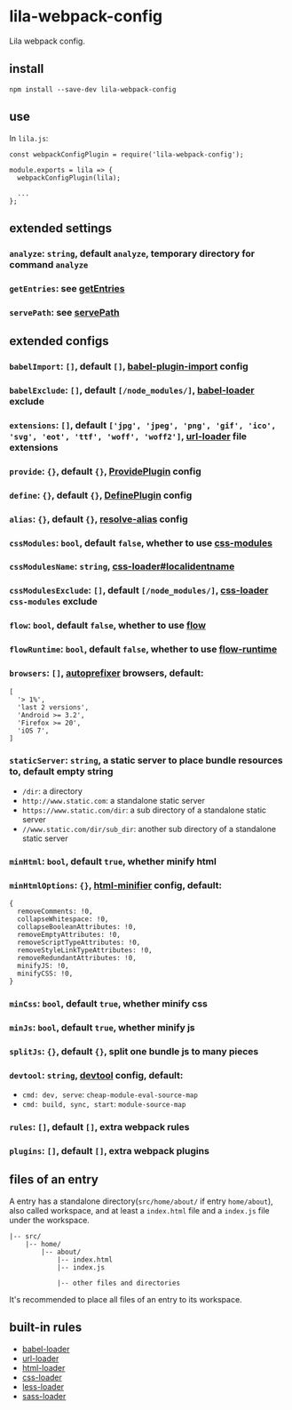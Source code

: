 # lila-webpack-config

Lila webpack config.

## install

```
npm install --save-dev lila-webpack-config
```

## use

In `lila.js`:

```
const webpackConfigPlugin = require('lila-webpack-config');

module.exports = lila => {
  webpackConfigPlugin(lila);

  ...
};
```

## extended settings

### `analyze`: `string`, default `analyze`, temporary directory for command `analyze`

### `getEntries`: see [getEntries](./src/settings.js#L11)

### `servePath`: see [servePath](./src/settings.js#L26)

## extended configs

### `babelImport`: `[]`, default `[]`, [babel-plugin-import](https://github.com/ant-design/babel-plugin-import) config

### `babelExclude`: `[]`, default `[/node_modules/]`, [babel-loader](https://github.com/babel/babel-loader) exclude

### `extensions`: `[]`, default `['jpg', 'jpeg', 'png', 'gif', 'ico', 'svg', 'eot', 'ttf', 'woff', 'woff2']`, [url-loader](https://github.com/webpack-contrib/url-loader) file extensions

### `provide`: `{}`, default `{}`, [ProvidePlugin](https://webpack.js.org/plugins/provide-plugin/) config

### `define`: `{}`, default `{}`, [DefinePlugin](https://webpack.js.org/plugins/define-plugin/) config

### `alias`: `{}`, default `{}`, [resolve-alias](https://webpack.js.org/configuration/resolve/#resolve-alias) config

### `cssModules`: `bool`, default `false`, whether to use [css-modules](https://github.com/css-modules/css-modules)

### `cssModulesName`: `string`, [css-loader#localidentname](https://github.com/webpack-contrib/css-loader#localidentname)

### `cssModulesExclude`: `[]`, default `[/node_modules/]`, [css-loader](https://github.com/webpack-contrib/css-loader) `css-modules` exclude

### `flow`: `bool`, default `false`, whether to use [flow](https://github.com/facebook/flow)

### `flowRuntime`: `bool`, default `false`, whether to use [flow-runtime](https://github.com/codemix/flow-runtime/tree/master/packages/flow-runtime)

### `browsers`: `[]`, [autoprefixer](https://github.com/postcss/autoprefixer#browsers) browsers, default:

```
[
  '> 1%',
  'last 2 versions',
  'Android >= 3.2',
  'Firefox >= 20',
  'iOS 7',
]
```

### `staticServer`: `string`, a static server to place bundle resources to, default empty string

- `/dir`: a directory
- `http://www.static.com`: a standalone static server
- `https://www.static.com/dir`: a sub directory of a standalone static server
- `//www.static.com/dir/sub_dir`: another sub directory of a standalone static server

### `minHtml`: `bool`, default `true`, whether minify html

### `minHtmlOptions`: `{}`, [html-minifier](https://github.com/kangax/html-minifier#options-quick-reference) config, default:

```
{
  removeComments: !0,
  collapseWhitespace: !0,
  collapseBooleanAttributes: !0,
  removeEmptyAttributes: !0,
  removeScriptTypeAttributes: !0,
  removeStyleLinkTypeAttributes: !0,
  removeRedundantAttributes: !0,
  minifyJS: !0,
  minifyCSS: !0,
}
```

### `minCss`: `bool`, default `true`, whether minify css

### `minJs`: `bool`, default `true`, whether minify js

### `splitJs`: `{}`, default `{}`, split one bundle js to many pieces

### `devtool`: `string`, [devtool](https://webpack.js.org/configuration/devtool/) config, default:

- `cmd: dev, serve`: `cheap-module-eval-source-map`
- `cmd: build, sync, start`: `module-source-map`

### `rules`: `[]`, default `[]`, extra webpack rules

### `plugins`: `[]`, default `[]`, extra webpack plugins

## files of an entry

A entry has a standalone directory(`src/home/about/` if entry `home/about`), also called workspace, and at least a `index.html` file and a `index.js` file under the workspace.

```
|-- src/
    |-- home/
        |-- about/
            |-- index.html
            |-- index.js

            |-- other files and directories
```

It's recommended to place all files of an entry to its workspace.

## built-in rules

- [babel-loader](https://github.com/babel/babel-loader)
- [url-loader](https://github.com/webpack-contrib/url-loader)
- [html-loader](https://github.com/webpack-contrib/html-loader)
- [css-loader](https://github.com/webpack-contrib/css-loader)
- [less-loader](https://github.com/webpack-contrib/less-loader)
- [sass-loader](https://github.com/webpack-contrib/sass-loader)
